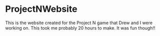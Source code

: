 # ProjectNWebsite
This is the website created for the Project N game that Drew and I were working on. This took me probably 20 hours to make. It was fun though!!
